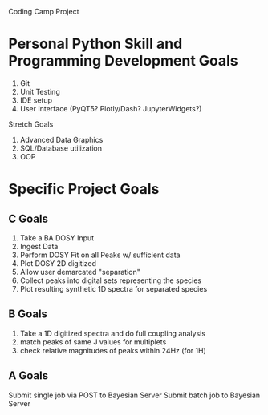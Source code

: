 Coding Camp Project

# Personal Python Skill and Programming Development Goals

1. Git
2. Unit Testing
3. IDE setup
4. User Interface (PyQT5? Plotly/Dash? JupyterWidgets?)

Stretch Goals
1. Advanced Data Graphics
2. SQL/Database utilization
3. OOP


# Specific Project Goals

## C Goals

1. Take a BA DOSY Input
2. Ingest Data
3. Perform DOSY Fit on all Peaks w/ sufficient data
4. Plot DOSY 2D digitized
5. Allow user demarcated "separation"
6. Collect peaks into digital sets representing the species
7. Plot resulting synthetic 1D spectra for separated species

## B Goals
1. Take a 1D digitized spectra and do full coupling analysis
2. match peaks of same J values for multiplets
3. check relative magnitudes of peaks within 24Hz (for 1H)

## A Goals
Submit single job via POST to Bayesian Server
Submit batch job to Bayesian Server
